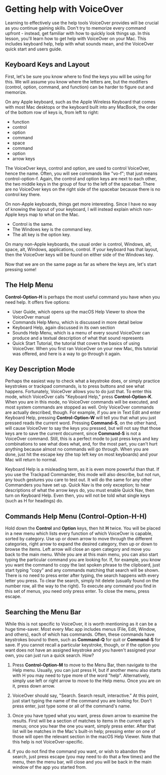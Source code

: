 # Getting help with VoiceOver  

Learning to effectively use the help tools VoiceOver provides will be crucial as you continue gaining skills. Don't try to memorize every command upfront - instead, get familiar with how to quickly look things up. In this lesson, you'll learn how to get help with VoiceOver on your Mac. This includes keyboard help, help with what sounds mean, and the VoiceOver quick start and users guide.

## Keyboard Keys and Layout  

First, let's be sure you know where to find the keys you will be using for this. We will assume you know where the letters are, but the modifiers (control, option, command, and function) can be harder to figure out and memorize.

On any Apple keyboard, such as the Apple Wireless Keyboard that comes with most Mac desktops or the keyboard built into any MacBook, the order of the bottom row of keys is, from left to right:

* function  
* control
* option  
* command
* space
* command
* option
* arrow keys

The VoiceOver keys, control and option, are used to control VoiceOver, hence the name. Often, you will see commands like "vo-f"; that just means control-option-f. Again, the control and option keys are next to each other, the two middle keys in the group of four to the left of the spacebar. There are no VoiceOver keys on the right side of the spacebar because there is no control key there.

On non-Apple keyboards, things get more interesting. Since I have no way of knowing the layout of your keyboard, I will instead explain which non-Apple keys map to what on the Mac.

* Control is the same.  
* The Windows key is the command key.
* The alt key is the option key.

On many non-Apple keyboards, the usual order is control, Windows, alt, space, alt, Windows, applications, control. If your keyboard has that layout, then the VoiceOver keys will be found on either side of the Windows key.

Now that we are on the same page as far as where the keys are, let's start pressing some!

## The Help Menu  

**Control-Option-H** is perhaps the most useful command you have when you need help. It offers five options:

* User Guide, which opens up the macOS Help Viewer to show the VoiceOver manual  
* Commands Help Menu, which is discussed in more detail below
* Keyboard Help, again discussed in its own section
* Sounds Help Menu, which is a menu of every sound VoiceOver can produce and a textual description of what that sound represents
* Quick Start Tutorial, the tutorial that covers the basics of using VoiceOver. When you first ran VoiceOver on your new Mac, this tutorial was offered, and here is a way to go through it again.

## Key Description Mode

Perhaps the easiest way to check what a keystroke does, or simply practice keystrokes or trackpad commands, is to press buttons and see what happens. Fortunately, VoiceOver allows you to do just that. To enter this mode, which VoiceOver calls "Keyboard Help," press **Control-Option-K**. When you are in this mode, no VoiceOver commands will be executed, and most system commands are stopped as well. Only VoiceOver commands are actually described, though. For example, if you are in Text Edit and enter Keyboard Help, pressing **Control-Option-W** will tell you that what you just pressed reads the current word. Pressing **Command-S**, on the other hand, will cause VoiceOver to say the keys you pressed, but will not say that those keys are to save the current document, since **Command-S** is not a VoiceOver command. Still, this is a perfect mode to just press keys and key combinations to see what does what, and, for the most part, you can't hurt anything because almost no commands will go through. When you are done, just hit the escape key (the top left key on most keyboards) and your Mac will return to normal. 

Keyboard Help is a misleading term, as it is even more powerful than that. If you use the Trackpad Commander, this mode will also describe, but not run, any touch gestures you care to test out. It will do the same for any other Commanders you have set up. Quick Nav is the only exception; to hear descriptions of what the arrow keys do, you must enable Quick Nav, then turn on Keyboard Help. Even then, you will not be told what single keys (such as H for headings) do.

## Commands Help Menu (Control-Option-H-H)

Hold down the **Control** and **Option** keys, then hit **H** twice. You will be placed in a new menu which lists every function of which VoiceOver is capable, sorted by category. Use up or down arrow to move through the different categories, right arrow to expand the desired category, then up or down to browse the items. Left arrow will close an open category and move you back to the main menu. While you are at this main menu, you can also start typing the particular command you are looking for. If, for example, you know you want the command to copy the last spoken phrase to the clipboard, just start typing "copy" and any commands matching that search will be shown. There is no need to press enter after typing, the search happens with every letter you press. To clear the search, simply hit delete (usually found on the number row, all the way to the right). To execute any command you find in this set of menus, you need only press enter. To close the menu, press escape.

## Searching the Menu Bar

While this is not specific to VoiceOver, it is worth mentioning as it can be a huge time-saver. Most every Mac app includes menus (File, Edit, Window, and others), each of which has commands. Often, these commands have keystrokes bound to them, such as **Command-Q** for quit or **Command-S** for save. If you cannot recall a particular keystroke, though, or if the option you want does not have an assigned keystroke and you haven't assigned your own, you can just run a quick search. How?

1. Press **Control-Option-M** to move to the Menu Bar, then navigate to the Help menu. Usually, you can just press H, but if another menu also starts with H you may need to type more of the word "help". Alternatively, simply use left or right arrow to move to the Help menu. Once you are on it, press down arrow.

2. VoiceOver should say, "Search. Search result, interactive." At this point, just start typing the name of the command you are looking for. Don't press enter, just type some or all of the command's name. 

3. Once you have typed what you want, press down arrow to examine the results. First will be a section of matches to items in the current app's menus; once you hear the one you want, simply press enter. After that list will be matches in the Mac's built-in help; pressing enter on one of those will open the relevant section in the macOS Help Viewer. Note that this help is not VoiceOver-specific.

4. If you do not find the command you want, or wish to abandon the search, just press escape (you may need to do that a few times) and the menu, then the menu bar, will close and you will be back in the main window of the app you started from.
